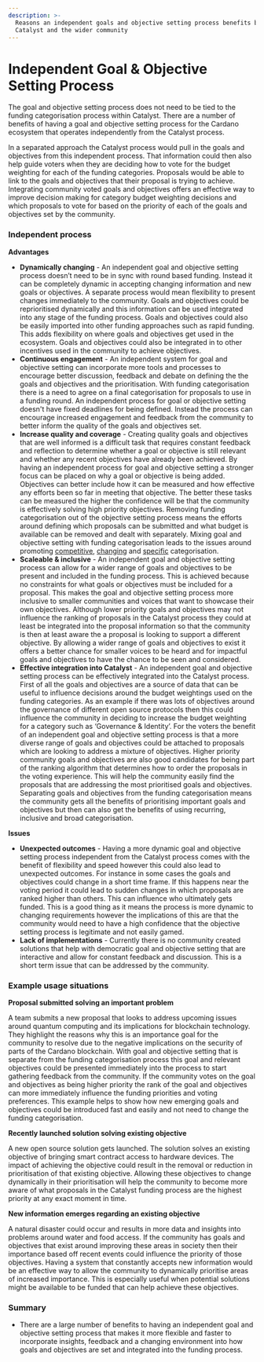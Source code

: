 ```yaml
---
description: >-
  Reasons an independent goals and objective setting process benefits both
  Catalyst and the wider community
---
```


# Independent Goal & Objective Setting Process

The goal and objective setting process does not need to be tied to the funding categorisation process within Catalyst. There are a number of benefits of having a goal and objective setting process for the Cardano ecosystem that operates independently from the Catalyst process.&#x20;



In a separated approach the Catalyst process would pull in the goals and objectives from this independent process. That information could then also help guide voters when they are deciding how to vote for the budget weighting for each of the funding categories. Proposals would be able to link to the goals and objectives that their proposal is trying to achieve. Integrating community voted goals and objectives offers an effective way to improve decision making for category budget weighting decisions and which proposals to vote for based on the priority of each of the goals and objectives set by the community.



### Independent process

**Advantages**

* **Dynamically changing** - An independent goal and objective setting process doesn’t need to be in sync with round based funding. Instead it can be completely dynamic in accepting changing information and new goals or objectives. A separate process would mean flexibility to present changes immediately to the community. Goals and objectives could be reprioritised dynamically and this information can be used integrated into any stage of the funding process. Goals and objectives could also be easily imported into other funding approaches such as rapid funding. This adds flexibility on where goals and objectives get used in the ecosystem. Goals and objectives could also be integrated in to other incentives used in the community to achieve objectives.
* **Continuous engagement** - An independent system for goal and objective setting can incorporate more tools and processes to encourage better discussion, feedback and debate on defining the the goals and objectives and the prioritisation. With funding categorisation there is a need to agree on a final categorisation for proposals to use in a funding round. An independent process for goal or objective setting doesn't have fixed deadlines for being defined. Instead the process can encourage increased engagement and feedback from the community to better inform the quality of the goals and objectives set.
* **Increase quality and coverage** - Creating quality goals and objectives that are well informed is a difficult task that requires constant feedback and reflection to determine whether a goal or objective is still relevant and whether any recent objectives have already been achieved. By having an independent process for goal and objective setting a stronger focus can be placed on why a goal or objective is being added. Objectives can better include how it can be measured and how effective any efforts been so far in meeting that objective. The better these tasks can be measured the higher the confidence will be that the community is effectively solving high priority objectives. Removing funding categorisation out of the objective setting process means the efforts around defining which proposals can be submitted and what budget is available can be removed and dealt with separately. Mixing goal and objective setting with funding categorisation leads to the issues around promoting [competitive](../categorisation-approaches/inclusive-vs-exclusive-categorisations.md), [changing](../categorisation-approaches/recurring-vs-changing-categorisations.md) and [specific](../categorisation-approaches/broad-vs-specific-categorisations.md) categorisation.
* **Scaleable & inclusive** - An independent goal and objective setting process can allow for a wider range of goals and objectives to be present and included in the funding process. This is achieved because no constraints for what goals or objectives must be included for a proposal.  This makes the goal and objective setting process more inclusive to smaller communities and voices that want to showcase their own objectives. Although lower priority goals and objectives may not influence the ranking of proposals in the Catalyst process they could at least be integrated into the proposal information so that the community is then at least aware the a proposal is looking to support a different objective. By allowing a wider range of goals and objectives to exist it offers a better chance for smaller voices to be heard and for impactful goals and objectives to have the chance to be seen and considered.
* **Effective integration into Catalyst** - An independent goal and objective setting process can be effectively integrated into the Catalyst process. First of all the goals and objectives are a source of data that can be useful to influence decisions around the budget weightings used on the funding categories. As an example if there was lots of objectives around the governance of different open source protocols then this could influence the community in deciding to increase the budget weighting for a category such as ‘Governance & Identity’. For the voters the benefit of an independent goal and objective setting process is that a more diverse range of goals and objectives could be attached to proposals which are looking to address a mixture of objectives. Higher priority community goals and objectives are also good candidates for being part of the ranking algorithm that determines how to order the proposals in the voting experience. This will help the community easily find the proposals that are addressing the most prioritised goals and objectives. Separating goals and objectives from the funding categorisation means the community gets all the benefits of prioritising important goals and objectives but then can also get the benefits of using recurring, inclusive and broad categorisation.



**Issues**

* **Unexpected outcomes** - Having a more dynamic goal and objective setting process independent from the Catalyst process comes with the benefit of flexibility and speed however this could also lead to unexpected outcomes. For instance in some cases the goals and objectives could change in a short time frame. If this happens near the voting period it could lead to sudden changes in which proposals are ranked higher than others. This can influence who ultimately gets funded. This is a good thing as it means the process is more dynamic to changing requirements however the implications of this are that the community would need to have a high confidence that the objective setting process is legitimate and not easily gamed.
* **Lack of implementations** - Currently there is no community created solutions that help with democratic goal and objective setting that are interactive and allow for constant feedback and discussion. This is a short term issue that can be addressed by the community.



### Example usage situations

**Proposal submitted solving an important problem**

A team submits a new proposal that looks to address upcoming issues around quantum computing and its implications for blockchain technology. They highlight the reasons why this is an importance goal for the community to resolve due to the negative implications on the security of parts of the Cardano blockchain. With goal and objective setting that is separate from the funding categorisation process this goal and relevant objectives could be presented immediately into the process to start gathering feedback from the community. If the community votes on the goal and objectives as being higher priority the rank of the goal and objectives can more immediately influence the funding priorities and voting preferences. This example helps to show how new emerging goals and objectives could be introduced fast and easily and not need to change the funding categorisation.



**Recently launched solution solving existing objective**

A new open source solution gets launched. The solution solves an existing objective of bringing smart contract access to hardware devices. The impact of achieving the objective could result in the removal or reduction in prioritisation of that existing objective. Allowing these objectives to change dynamically in their prioritisation will help the community to become more aware of what proposals in the Catalyst funding process are the highest priority at any exact moment in time.



**New information emerges regarding an existing objective**

A natural disaster could occur and results in more data and insights into problems around water and food access. If the community has goals and objectives that exist around improving these areas in society then their importance based off recent events could influence the priority of those objectives. Having a system that constantly accepts new information would be an effective way to allow the community to dynamically prioritise areas of increased importance. This is especially useful when potential solutions might be available to be funded that can help achieve these objectives.



### Summary

* There are a large number of benefits to having an independent goal and objective setting process that makes it more flexible and faster to incorporate insights, feedback and a changing environment into how goals and objectives are set and integrated into the funding process.
